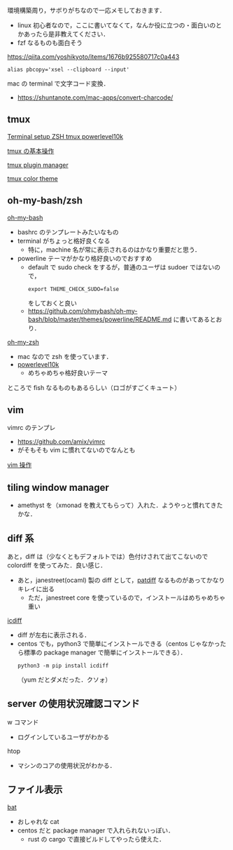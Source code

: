 環境構築周り，サボりがちなので一応メモしておきます．

- linux 初心者なので，ここに書いてなくて，なんか役に立つの・面白いのとかあったら是非教えてください．
- fzf なるものも面白そう

<https://qiita.com/yoshikyoto/items/1676b925580717c0a443>

```
alias pbcopy='xsel --clipboard --input'
```

mac の terminal で文字コード変換．

- <https://shuntanote.com/mac-apps/convert-charcode/>

## tmux

[Terminal setup ZSH tmux powerlevel10k](https://blog.bapt.name/2020/04/25/terminal-setup-zsh-tmux-powerlevel10k/)

[tmux の基本操作](https://www.task-notes.com/entry/20150711/1436583600)

[tmux plugin manager](https://github.com/tmux-plugins/tpm)

[tmux color theme](https://github.com/arcticicestudio/nord-tmux)

## oh-my-bash/zsh

[oh-my-bash](https://github.com/ohmybash/oh-my-bash)

- bashrc のテンプレートみたいなもの
- terminal がちょっと格好良くなる
  - 特に，machine 名が常に表示されるのはかなり重要だと思う．
- powerline テーマがかなり格好良いのでおすすめ
  - default で sudo check をするが，普通のユーザは sudoer ではないので，
    ```
    export THEME_CHECK_SUDO=false
    ```
    をしておくと良い
  - <https://github.com/ohmybash/oh-my-bash/blob/master/themes/powerline/README.md> に書いてあるとおり．

[oh-my-zsh](https://ohmyz.sh/)

- mac なので zsh を使っています．
- [powerlevel10k](https://github.com/romkatv/powerlevel10k)
  - めちゃめちゃ格好良いテーマ

ところで fish なるものもあるらしい（ロゴがすごくキュート）

## vim

vimrc のテンプレ

- <https://github.com/amix/vimrc>
- がそもそも vim に慣れてないのでなんとも

[vim 操作](http://labs.timedia.co.jp/2014/09/learn-about-vim-in-the-workplace.html)

## tiling window manager

- amethyst を（xmonad を教えてもらって）入れた．ようやっと慣れてきたかな．

## diff 系

あと，diff は（少なくともデフォルトでは）色付けされて出てこないので colordiff を使ってみた．良い感じ．

- あと，janestreet(ocaml) 製の diff として，[patdiff](https://github.com/janestreet/patdiff) なるものがあってかなりキレイに出る
  - ただ，janestreet core を使っているので，インストールはめちゃめちゃ重い

[icdiff](https://www.jefftk.com/icdiff)

- diff が左右に表示される．
- centos でも，python3 で簡単にインストールできる（centos じゃなかったら標準の package manager で簡単にインストールできる）．
  ```
  python3 -m pip install icdiff
  ```
  （yum だとダメだった．クソォ）

## server の使用状況確認コマンド

w コマンド

- ログインしているユーザがわかる

htop

- マシンのコアの使用状況がわかる．

## ファイル表示

[bat](https://github.com/sharkdp/bat)

- おしゃれな cat
- centos だと package manager で入れられないっぽい．
  - rust の cargo で直接ビルドしてやったら使えた．
